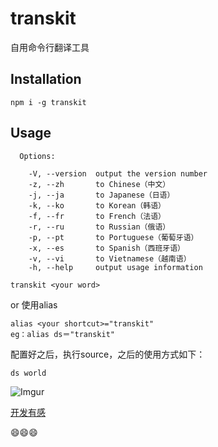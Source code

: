 # transkit
自用命令行翻译工具

## Installation
```
npm i -g transkit
```
## Usage
```
  Options:

    -V, --version  output the version number
    -z, --zh       to Chinese（中文）
    -j, --ja       to Japanese（日语）
    -k, --ko       to Korean（韩语）
    -f, --fr       to French（法语）
    -r, --ru       to Russian（俄语）
    -p, --pt       to Portuguese（葡萄牙语）
    -x, --es       to Spanish（西班牙语）
    -v, --vi       to Vietnamese（越南语）
    -h, --help     output usage information
```
```
transkit <your word>
```
or
使用alias
```
alias <your shortcut>="transkit"
eg：alias ds＝"transkit"
```
配置好之后，执行source，之后的使用方式如下：
```
ds world
```
![Imgur](https://i.imgur.com/Q5MpGTX.png)

[开发有感](https://github.com/yzsolo/yzsolo.github.io/issues/26 "开发有感")

😄😄😄
